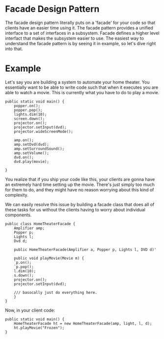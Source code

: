 # Facade Design Pattern

The facade design pattern literally puts on a 'facade' for your code so that clients have an easier time using it.
The facade pattern provides a unified interface to a set of interfaces in a subsystem. Facade defines a higher level interfact that makes the subsystem easier to use. The easiest way to understand the facade pattern is by seeing it in example, so let's dive right into that.

# Example

Let's say you are building a system to automate your home theater. You essentially want to be able to write code such that when it executes you are able to watch a movie. This is currently what you have to do to play a movie.
    
    public static void main() {
        popper.on();
        popper.pop();
        lights.dim(10);
        screen.down();
        projector.on();
        projector.setInput(dvd);
        projector.wideScreenMode();
        
        amp.on();
        amp.setDvd(dvd);
        amp.setSurroundSound();
        amp.setVolume();
        dvd.on();
        dvd.play(movie);

    }
    
You realize that if you ship your code like this, your clients are gonna have an extremely hard time setting up the movie. There's just simply too much for them to do, and they might have no reason worrying about this kind of complexity.

We can easily resolve this issue by building a facade class that does all of these tasks for us without the clients having to worry about individual components.

    public class HomeTheaterFacade {
        Amplifier amp;
        Popper p;
        Lights l;
        Dvd d;
    
        public HomeTheaterFacade(Amplifier a, Popper p, Lights l, DVD d)'
        
        public void playMovie(Movie m) {
        `p.on();
        `p.pop();
        l.dim(10);
        s.down();
        projector.on();
        projector.setInput(dvd);
        
        /// basocally just do everything here.
        }
    }
    
Now, in your client code:

    public static void main() {
        HomeTheaterFacade ht = new HomeTheaterFacade(amp, light, l, d);
        ht.playMovie("Frozen");
    }
    

    


